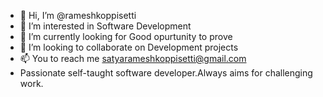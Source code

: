 - 👋 Hi, I’m @rameshkoppisetti
- 👀 I’m interested in Software Development
- 🌱 I’m currently looking for Good opurtunity to prove
- 💞️ I’m looking to collaborate on Development projects
- 📫 You to reach me satyarameshkoppisetti@gmail.com
- Passionate self-taught software developer.Always aims for challenging work.
